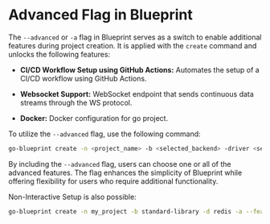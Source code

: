 # Advanced Flag in Blueprint

The `--advanced` or `-a` flag in Blueprint serves as a switch to enable additional features during project creation. It is applied with the `create` command and unlocks the following features:

- **CI/CD Workflow Setup using GitHub Actions:**
Automates the setup of a CI/CD workflow using GitHub Actions.

- **Websocket Support:**
WebSocket endpoint that sends continuous data streams through the WS protocol.

- **Docker:**
Docker configuration for go project.

To utilize the `--advanced` flag, use the following command:

```bash
go-blueprint create -n <project_name> -b <selected_backend> -driver <selected_driver> -a
```

By including the `--advanced` flag, users can choose one or all of the advanced features. The flag enhances the simplicity of Blueprint while offering flexibility for users who require additional functionality. 

Non-Interactive Setup is also possible:

```bash
go-blueprint create -n my_project -b standard-library -d redis -a --feature docker --feature githubaction --feature websocket -g commit
```
